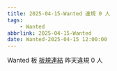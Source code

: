 ```yaml
---
title: 2025-04-15-Wanted 違規 0 人
tags:
    - Wanted
abbrlink: 2025-04-15-Wanted
date: Wanted-2025-04-15 12:00:00
---
```

Wanted 板 [板規連結](https://www.ptt.cc/bbs/Wanted/M.1608829773.A.D3B.html)
昨天違規 0 人
